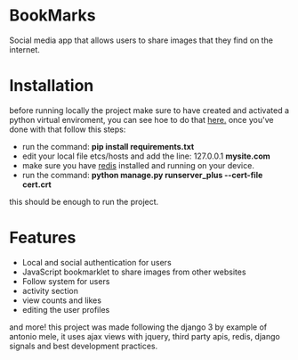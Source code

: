 # BookMarks
Social media app that allows users to share images that they find on the internet.

# Installation

before running locally the project make sure to have created and activated a python virtual enviroment, you can see hoe to do that [here.](https://docs.python.org/3/tutorial/venv.html) once you've done with that follow this steps:

- run the command: **pip install requirements.txt**
- edit your local file etcs/hosts and add the line: 127.0.0.1 **mysite.com**
- make sure you have [redis](https://redis.io/) installed and running on your device.
- run the command: **python manage.py runserver_plus --cert-file cert.crt**

this should be enough to run the project.

# Features

- Local and social authentication for users
- JavaScript bookmarklet to share images from other websites
- Follow system for users
- activity section
- view counts and likes
- editing the user profiles
 
and more! this project was made following the django 3 by example of antonio mele, it uses ajax views with jquery, third party apis, redis, django signals and best development practices.
